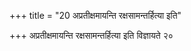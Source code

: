+++
title = "20 अप्रतीक्षमायन्ति रक्षसामन्तर्हित्या इति"

+++
अप्रतीक्षमायन्ति रक्षसामन्तर्हित्या इति विज्ञायते २०